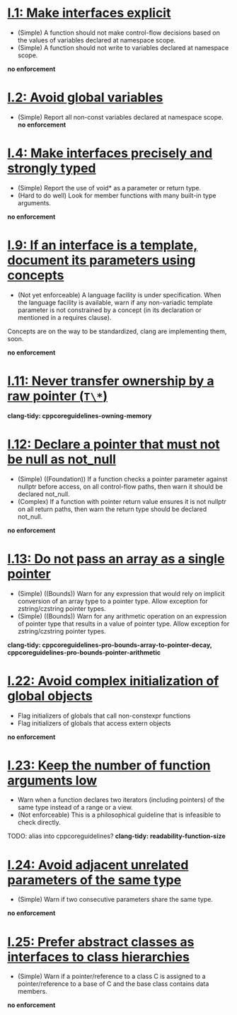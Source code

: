 # [I.1: Make interfaces explicit](https://github.com/isocpp/CppCoreGuidelines/blob/master/CppCoreGuidelines.md#i1-make-interfaces-explicit)

- (Simple) A function should not make control-flow decisions based on the values of variables declared at namespace scope.
- (Simple) A function should not write to variables declared at namespace scope.

**no enforcement**

# [I.2: Avoid global variables](https://github.com/isocpp/CppCoreGuidelines/blob/master/CppCoreGuidelines.md#i2-avoid-global-variables)

- (Simple) Report all non-const variables declared at namespace scope.
**no enforcement**

# [I.4: Make interfaces precisely and strongly typed](https://github.com/isocpp/CppCoreGuidelines/blob/master/CppCoreGuidelines.md#i4-make-interfaces-precisely-and-strongly-typed)

- (Simple) Report the use of void\* as a parameter or return type.
- (Hard to do well) Look for member functions with many built-in type arguments.

**no enforcement**

# [I.9: If an interface is a template, document its parameters using concepts](https://github.com/isocpp/CppCoreGuidelines/blob/master/CppCoreGuidelines.md#i9-if-an-interface-is-a-template-document-its-parameters-using-concepts)

- (Not yet enforceable) A language facility is under specification. When the language facility is available, warn if any non-variadic template parameter is not constrained by a concept (in its declaration or mentioned in a requires clause).

Concepts are on the way to be standardized, clang are implementing them, soon.

**no enforcement**

# [I.11: Never transfer ownership by a raw pointer (`T\*`)](https://github.com/isocpp/CppCoreGuidelines/blob/master/CppCoreGuidelines.md#i11-never-transfer-ownership-by-a-raw-pointer-t)

**clang-tidy: cppcoreguidelines-owning-memory**

# [I.12: Declare a pointer that must not be null as not_null](https://github.com/isocpp/CppCoreGuidelines/blob/master/CppCoreGuidelines.md#i12-declare-a-pointer-that-must-not-be-null-as-not_null)

- (Simple) ((Foundation)) If a function checks a pointer parameter against nullptr before access, on all control-flow paths, then warn it should be declared not_null.
- (Complex) If a function with pointer return value ensures it is not nullptr on all return paths, then warn the return type should be declared not_null.

**no enforcement**

# [I.13: Do not pass an array as a single pointer](https://github.com/isocpp/CppCoreGuidelines/blob/master/CppCoreGuidelines.md#i13-do-not-pass-an-array-as-a-single-pointer)

- (Simple) ((Bounds)) Warn for any expression that would rely on implicit conversion of an array type to a pointer type. Allow exception for zstring/czstring pointer types.
- (Simple) ((Bounds)) Warn for any arithmetic operation on an expression of pointer type that results in a value of pointer type.  Allow exception for zstring/czstring pointer types.

**clang-tidy: cppcoreguidelines-pro-bounds-array-to-pointer-decay,
cppcoreguidelines-pro-bounds-pointer-arithmetic**

# [I.22: Avoid complex initialization of global objects](https://github.com/isocpp/CppCoreGuidelines/blob/master/CppCoreGuidelines.md#i22-avoid-complex-initialization-of-global-objects)

- Flag initializers of globals that call non-constexpr functions
- Flag initializers of globals that access extern objects

**no enforcement**

# [I.23: Keep the number of function arguments low](https://github.com/isocpp/CppCoreGuidelines/blob/master/CppCoreGuidelines.md#i23-keep-the-number-of-function-arguments-low)

- Warn when a function declares two iterators (including pointers) of the same type instead of a range or a view.
- (Not enforceable) This is a philosophical guideline that is infeasible to check directly.

TODO: alias into cppcoreguidelines?
**clang-tidy: readability-function-size**

# [I.24: Avoid adjacent unrelated parameters of the same type](https://github.com/isocpp/CppCoreGuidelines/blob/master/CppCoreGuidelines.md#i24-avoid-adjacent-unrelated-parameters-of-the-same-type)

- (Simple) Warn if two consecutive parameters share the same type.

**no enforcement**

# [I.25: Prefer abstract classes as interfaces to class hierarchies](https://github.com/isocpp/CppCoreGuidelines/blob/master/CppCoreGuidelines.md#i25-prefer-abstract-classes-as-interfaces-to-class-hierarchies)

- (Simple) Warn if a pointer/reference to a class C is assigned to a pointer/reference to a base of C and the base class contains data members.

**no enforcement**

# 
